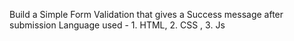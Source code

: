 Build a Simple Form Validation that gives a Success message after submission
Language used - 1. HTML, 2. CSS , 3. Js
